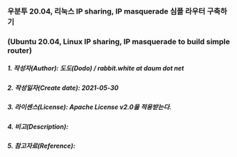 ### 우분투 20.04, 리눅스 IP sharing, IP masquerade 심플 라우터 구축하기
### (Ubuntu 20.04, Linux IP sharing, IP masquerade to build simple router)

##### 1. 작성자(Author): 도도(Dodo) / rabbit.white at daum dot net
##### 2. 작성일자(Create date): 2021-05-30
##### 3. 라이센스(License): Apache License v2.0을 적용받는다.
##### 4. 비고(Description):
##### 5. 참고자료(Reference):
